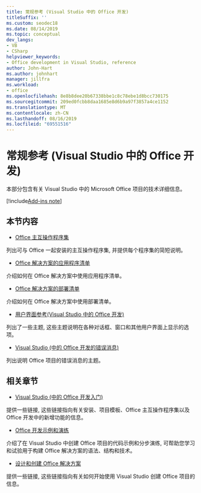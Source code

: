 ```yaml
---
title: 常规参考 (Visual Studio 中的 Office 开发)
titleSuffix: ''
ms.custom: seodec18
ms.date: 08/14/2019
ms.topic: conceptual
dev_langs:
- VB
- CSharp
helpviewer_keywords:
- Office development in Visual Studio, reference
author: John-Hart
ms.author: johnhart
manager: jillfra
ms.workload:
- office
ms.openlocfilehash: 8e8b8dee20b67338bbe1c8c78ebe1d8bcc730175
ms.sourcegitcommit: 209ed0fcbb8daa1685e8d6b9a97f3857a4ce1152
ms.translationtype: MT
ms.contentlocale: zh-CN
ms.lasthandoff: 08/16/2019
ms.locfileid: "69551516"
---
```

# <a name="general-reference-office-development-in-visual-studio"></a>常规参考 (Visual Studio 中的 Office 开发)
  本部分包含有关 Visual Studio 中的 Microsoft Office 项目的技术详细信息。

[!include[Add-ins note](includes/addinsnote.md)]

## <a name="in-this-section"></a>本节内容
- [Office 主互操作程序集](../vsto/office-primary-interop-assemblies.md)

 列出可与 Office 一起安装的主互操作程序集, 并提供每个程序集的简短说明。

- [Office 解决方案的应用程序清单](../vsto/application-manifests-for-office-solutions.md)

 介绍如何在 Office 解决方案中使用应用程序清单。

- [Office 解决方案的部署清单](../vsto/deployment-manifests-for-office-solutions.md)

 介绍如何在 Office 解决方案中使用部署清单。

- [用户界面参考&#40;Visual Studio 中的 Office 开发&#41;](../vsto/user-interface-reference-office-development-in-visual-studio.md)

 列出了一些主题, 这些主题说明在各种对话框、窗口和其他用户界面上显示的选项。

- [Visual Studio &#40;中的 Office 开发的错误消息&#41;](../vsto/error-messages-office-development-in-visual-studio.md)

 列出说明 Office 项目的错误消息的主题。

## <a name="related-sections"></a>相关章节
- [Visual Studio &#40;中的 Office 开发入门&#41;](../vsto/getting-started-office-development-in-visual-studio.md)

 提供一些链接, 这些链接指向有关安装、项目模板、Office 主互操作程序集以及 Office 开发中的新增功能的信息。

- [Office 开发示例和演练](../vsto/office-development-samples-and-walkthroughs.md)

 介绍了在 Visual Studio 中创建 Office 项目的代码示例和分步演练, 可帮助您学习和试验用于构建 Office 解决方案的语法、结构和技术。

- [设计和创建 Office 解决方案](../vsto/designing-and-creating-office-solutions.md)

 提供一些链接, 这些链接指向有关如何开始使用 Visual Studio 创建 Office 项目的信息。
